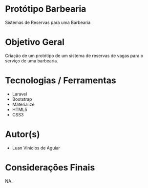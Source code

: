 # Protótipo Barbearia
Sistemas de Reservas para uma Barbearia

# Objetivo Geral
Criação de um protótipo de um sistema de reservas de vagas para o serviço de uma barbearia.

# Tecnologias / Ferramentas
- Laravel
- Bootstrap
- Materialize
- HTML5
- CSS3

# Autor(s)
- Luan Vinícios de Aguiar

# Considerações Finais
NA.
